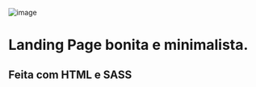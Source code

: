 ![image](https://github.com/CaioCesarMDS/Fylo-LandingPage/assets/144278631/6e903313-e5b2-4b5c-917e-1846e7b71400)

# Landing Page bonita e minimalista.
## Feita com HTML e SASS
